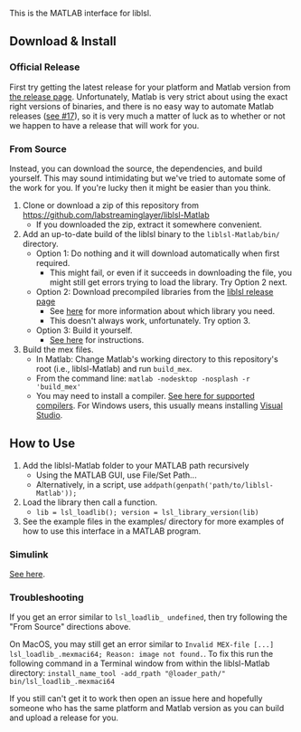 This is the MATLAB interface for liblsl.

## Download & Install

### Official Release

First try getting the latest release for your platform and Matlab version from [the release page](https://github.com/labstreaminglayer/liblsl-Matlab/releases). Unfortunately, Matlab is very strict about using the exact right versions of binaries, and there is no easy way to automate Matlab releases ([see #17](https://github.com/labstreaminglayer/liblsl-Matlab/issues/17)), so it is very much a matter of luck as to whether or not we happen to have a release that will work for you.

### From Source

Instead, you can download the source, the dependencies, and build yourself. This may sound intimidating but we've tried to automate some of the work for you. If you're lucky then it might be easier than you think.

1. Clone or download a zip of this repository from https://github.com/labstreaminglayer/liblsl-Matlab
    * If you downloaded the zip, extract it somewhere convenient.
2. Add an up-to-date build of the liblsl binary to the `liblsl-Matlab/bin/` directory.
    * Option 1: Do nothing and it will download automatically when first required.
        * This might fail, or even if it succeeds in downloading the file, you might still get errors trying to load the library. Try Option 2 next.
    * Option 2: Download precompiled libraries from the [liblsl release page](https://github.com/sccn/liblsl/releases)
        * See [here](https://labstreaminglayer.readthedocs.io/info/faqs.html#binaries) for more information about which library you need.
        * This doesn't always work, unfortunately. Try option 3.
    * Option 3: Build it yourself.
        * [See here](https://labstreaminglayer.readthedocs.io/dev/lib_dev.html) for instructions.
3. Build the mex files.
    * In Matlab: Change Matlab's working directory to this repository's root (i.e., liblsl-Matlab) and run `build_mex`.
    * From the command line: `matlab -nodesktop -nosplash -r 'build_mex'`
    * You may need to install a compiler. [See here for supported compilers](https://www.mathworks.com/support/requirements/supported-compilers.html). For Windows users, this usually means installing [Visual Studio](https://visualstudio.microsoft.com/downloads/).

## How to Use

1. Add the liblsl-Matlab folder to your MATLAB path recursively
    * Using the MATLAB GUI, use File/Set Path...
    * Alternatively, in a script, use `addpath(genpath('path/to/liblsl-Matlab'));`
2. Load the library then call a function.
    * `lib = lsl_loadlib(); version = lsl_library_version(lib)`
3. See the example files in the examples/ directory for more examples of how to use this interface in a MATLAB program.

### Simulink

[See here](https://bitbucket.org/neatlabs/simbsi/wiki/LSL%20signal%20acquisition%20example).

### Troubleshooting

If you get an error similar to `lsl_loadlib_ undefined`, then try following the "From Source" directions above.

On MacOS, you may still get an error similar to `Invalid MEX-file [...] lsl_loadlib_.mexmaci64; Reason: image not found.`. To fix this run the following command in a Terminal window from within the liblsl-Matlab directory: `install_name_tool -add_rpath "@loader_path/" bin/lsl_loadlib_.mexmaci64`

If you still can't get it to work then open an issue here and hopefully someone who has the same platform and Matlab version as you can build and upload a release for you.
